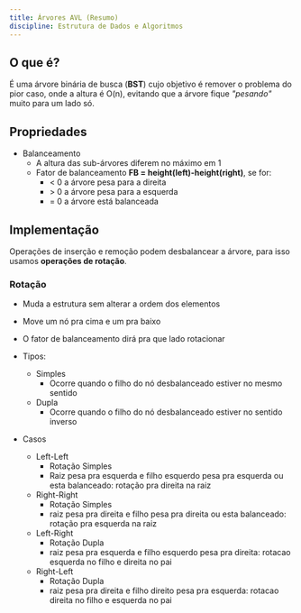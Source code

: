 ```yaml
---
title: Árvores AVL (Resumo)
discipline: Estrutura de Dados e Algoritmos
---
```




## O que é?

É uma árvore binária de busca (**BST**) cujo objetivo é remover o problema do pior caso, onde a altura é O(n), evitando que a árvore fique *"pesando"* muito para um lado só.

## Propriedades

- Balanceamento
    - A altura das sub-árvores diferem no máximo em 1
    - Fator de balanceamento **FB = height(left)-height(right)**, se for:
        - $<$ 0 a árvore pesa para a direita
        - $>$ 0 a árvore pesa para a esquerda
        - = 0 a árvore está balanceada
  
## Implementação

Operações de inserção e remoção podem desbalancear a árvore, para isso usamos **operações de rotação**.

### Rotação

- Muda a estrutura sem alterar a ordem dos elementos
- Move um nó pra cima e um pra baixo
- O fator de balanceamento dirá pra que lado rotacionar
- Tipos:
    - Simples
        - Ocorre quando o filho do nó desbalanceado estiver no mesmo sentido
    - Dupla
        - Ocorre quando o filho do nó desbalanceado estiver no sentido inverso

- Casos
    - Left-Left
        - Rotação Simples
        - Raiz pesa pra esquerda e filho esquerdo pesa pra esquerda ou esta balanceado: rotação pra direita na raiz
    - Right-Right
        - Rotação Simples
        - raiz pesa pra direita e filho pesa pra direita ou esta balanceado: rotação pra esquerda na raiz
    - Left-Right
        - Rotação Dupla
        - raiz pesa pra esquerda e filho esquerdo pesa pra direita: rotacao esquerda no filho e direita no pai
    - Right-Left
        - Rotação Dupla
        - raiz pesa pra direita e filho direito pesa pra esquerda: rotacao direita no filho e esquerda no pai